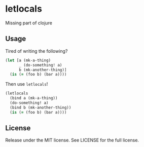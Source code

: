 # letlocals

Missing part of clojure

## Usage

Tired of writing the following?

```clojure
(let [a (mk-a-thing)
      _ (do-something! a)
      b (mk-another-thing)]
  (is (= (foo b) (bar a))))
```

Then use `letlocals`!

```clojure
(letlocals
  (bind a (mk-a-thing))
  (do-something! a)
  (bind b (mk-another-thing))
  (is (= (foo b) (bar a))))
```

## License

Release under the MIT license. See LICENSE for the full license.
